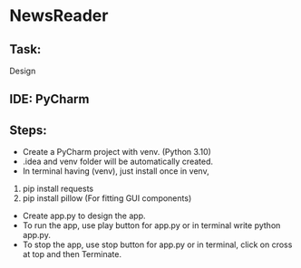 # NewsReader
## Task:
Design 
## IDE: PyCharm
## Steps:
* Create a PyCharm project with venv. (Python 3.10)
* .idea and venv folder will be automatically created.
* In terminal having (venv), just install once in venv,
1. pip install requests
2. pip install pillow (For fitting GUI components)
* Create app.py to design the app.
* To run the app, use play button for app.py or in terminal write python app.py.
* To stop the app, use stop button for app.py or in terminal, click on cross at top and then Terminate.
